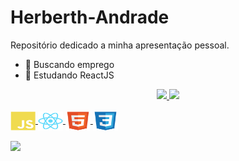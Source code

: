 # Herberth-Andrade
Repositório dedicado a minha apresentação pessoal.

- 🔭 Buscando emprego
- 🌱 Estudando ReactJS

<div align="center">
<a href="https://github.com/andrademech">
<img height="180em" src="https://github-readme-stats.vercel.app/api?username=andrademech&show_icons=true&theme=dracula&include_all_commits=true&count_private=true"/>
<img height="180em" src="https://github-readme-stats.vercel.app/api/top-langs/?username=andrademech&layout=compact&langs_count=7&theme=dracula"/>
</div>

<div style="display: inline_block"><br>
<img align="center" alt="MD-Js" height="30" width="40" src="https://raw.githubusercontent.com/devicons/devicon/master/icons/javascript/javascript-plain.svg">
<img align="center" alt="MD-React" height="30" width="40" src="https://raw.githubusercontent.com/devicons/devicon/master/icons/react/react-original.svg">
<img align="center" alt="MD-HTML" height="30" width="40" src="https://raw.githubusercontent.com/devicons/devicon/master/icons/html5/html5-original.svg">
<img align="center" alt="MD-CSS" height="30" width="40" src="https://raw.githubusercontent.com/devicons/devicon/master/icons/css3/css3-original.svg">
<!-- <img align="right" alt="MD-pic" height="150" style="border-radius:50%" src="https://avatars.githubusercontent.com/u/86381282?v=4?width=676&height=676"> -->
</div>

<div align: "center"><br>
<a href="https://www.linkedin.com/in/herberth-andrade-759b10127/" target="_blank" ><img src="https://media-exp1.licdn.com/dms/image/D4D03AQH5LQPHvD9Hug/profile-displayphoto-shrink_200_200/0/1663606389579?e=1669852800&v=beta&t=i9650SiRBVv_Nra-gLhQpkQfepI3hgFFrvZf3rIiLCs"></a>
</div>
